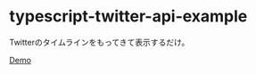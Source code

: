 typescript-twitter-api-example
==============================

Twitterのタイムラインをもってきて表示するだけ。

[Demo](http://dl.dropbox.com/u/14922589/app/TypeScript/twitter-api/index.html)
